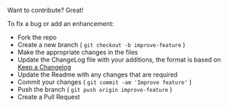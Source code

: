 Want to contribute? Great!

To fix a bug or add an enhancement:

* Fork the repo
* Create a new branch ( `git checkout -b improve-feature` )
* Make the appropriate changes in the files
* Update the ChangeLog file with your additions, the format is based on [Keep a Changelog](http://keepachangelog.com/)
* Update the Readme with any changes that are required
* Commit your changes ( `git commit -am 'Improve feature'` )
* Push the branch ( `git push origin improve-feature` )
* Create a Pull Request
